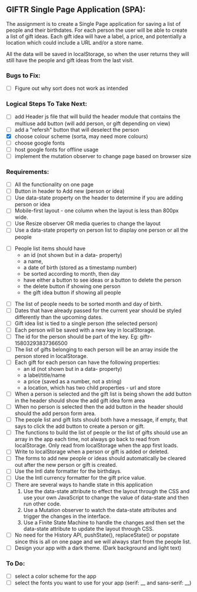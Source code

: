 ## GIFTR Single Page Application (SPA):

The assignment is to create a Single Page application for saving a list of people and their birthdates. For each person the user will be able to create a list of gift ideas. Each gift idea will have a label, a price, and potentially a location which could include a URL and/or a store name.

All the data will be saved in localStorage, so when the user returns they will still have the people and gift ideas from the last visit.

### Bugs to Fix: 
- [ ] Figure out why sort does not work as intended

### Logical Steps To Take Next:
- [ ] add Header js file that will build the header module that contains the multiuse add button (will add person, or gift depending on view)
- [ ] add a "refersh" button that will deselect the person
- [x] choose colour scheme (sorta, may need more colours) 
- [ ] choose google fonts
- [ ] host google fonts for offline usage 
- [ ] implement the mutation observer to change page based on browser size

### Requirements:
- [ ] All the functionality on one page
- [ ] Button in header to Add new (person or idea)
- [ ] Use data-state property on the header to determine if you are adding person or idea
- [ ] Mobile-first layout - one column when the layout is less than 800px wide.
- [ ] Use Resize observer OR media queries to change the layout
- [ ] Use a data-state property on person list to display one person or all the people
* [ ] People list items should have
    * an id (not shown but in a data- property)
    * a name,
    * a date of birth (stored as a timestamp number)
    * be sorted according to month, then day
    * have either a button to see ideas or a button to delete the person
    * the delete button if showing one person
    * the gift idea button if showing all people
- [ ] The list of people needs to be sorted month and day of birth.
- [ ] Dates that have already passed for the current year should be styled differently than the upcoming dates.
- [ ] Gift idea list is tied to a single person (the selected person)
- [ ] Each person will be saved with a new key in localStorage.
- [ ] The id for the person should be part of the key. Eg: giftr-15803293837366500
- [ ] The list of gifts belonging to each person will be an array inside the person stored in localStorage.
- [ ] Each gift for each person can have the following properties:
    * an id (not shown but in a data- property)
    * a label/title/name
    * a price (saved as a number, not a string)
    * a location, which has two child properties - url and store
- [ ] When a person is selected and the gift list is being shown the add button in the header should show the add gift idea form area
- [ ] When no person is selected then the add button in the header should should the add person form area.
- [ ] The people list and gift lists should both have a message, if empty, that says to click the add button to create a person or gift.
- [ ] The functions to build the list of people or the list of gifts should use an array in the app each time, not always go back to read from localStorage. Only read from localStorage when the app first loads.
- [ ] Write to localStorage when a person or gift is added or deleted.
- [ ] The forms to add new people or ideas should automatically be cleared out after the new person or gift is created.
- [ ] Use the Intl date formatter for the birthdays.
- [ ] Use the Intl currency formatter for the gift price value.
- [ ] There are several ways to handle state in this application
    1. Use the data-state attribute to effect the layout through the CSS and use your own JavaScript to change the value of data-state and then run other code.
    2. Use a Mutation observer to watch the data-state attributes and trigger the changes in the interface.
    3. Use a Finite State Machine to handle the changes and then set the data-state attribute to update the layout through CSS.
- [ ] No need for the History API, pushState(), replaceState() or popstate since this is all on one page and we will always start from the people list.
- [ ] Design your app with a dark theme. (Dark background and light text)

### To Do: 
- [ ] select a color scheme for the app
- [ ] select the fonts you want to use for your app (serif: __ and sans-serif: __)